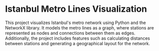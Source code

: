 # Istanbul Metro Lines Visualization
This project visualizes Istanbul's metro network using Python and the NetworkX library. It models the metro lines as a graph, where stations are represented as nodes and connections between them as edges. Additionally, the project includes features such as calculating distances between stations and generating a geographical layout for the network.
